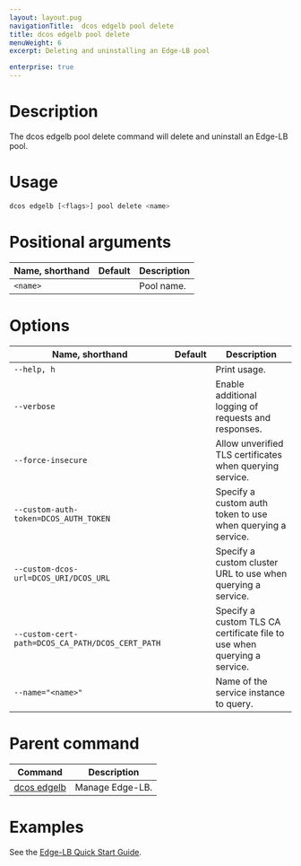 ```yaml
---
layout: layout.pug
navigationTitle:  dcos edgelb pool delete
title: dcos edgelb pool delete
menuWeight: 6
excerpt: Deleting and uninstalling an Edge-LB pool

enterprise: true
---
```


# Description
The dcos edgelb pool delete command will delete and uninstall an Edge-LB pool.

# Usage

```bash
dcos edgelb [<flags>] pool delete <name>
```

# Positional arguments

| Name, shorthand | Default | Description |
|---------|-------------|-------------|
| `<name>`   |             |  Pool name. |


# Options

| Name, shorthand | Default | Description |
|---------|-------------|-------------|
| `--help, h`   |             |  Print usage. |
| `--verbose`   |             |  Enable additional logging of requests and responses. |
| `--force-insecure`   |             |  Allow unverified TLS certificates when querying service. |
| `--custom-auth-token=DCOS_AUTH_TOKEN`   |             |  Specify a custom auth token to use when querying a service. |
| `--custom-dcos-url=DCOS_URI/DCOS_URL`   |             |  Specify a custom cluster URL to use when querying a service. |
| `--custom-cert-path=DCOS_CA_PATH/DCOS_CERT_PATH`   |             |  Specify a custom TLS CA certificate file to use when querying a service. |
| `--name="<name>"`   |             |  Name of the service instance to query. |

# Parent command

| Command | Description |
|---------|-------------|
| [dcos edgelb](/1.11/cli/command-reference/dcos-edgelb/) |  Manage Edge-LB. |

# Examples

See the [Edge-LB Quick Start Guide](/1.11/networking/edge-lb/quickstart/).
